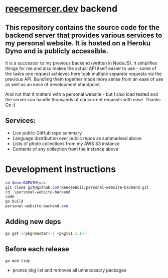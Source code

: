 # [reecemercer.dev](reecemercer.dev) backend

## This repository contains the source code for the backend server that provides various services to my personal website. It is hosted on a Heroku Dyno and is publicly accessible.

It is a successor to my previous backend (written in NodeJS). It simplifies things for me and also makes the actual API itself easier to use - some of the tasks one request achieves here took multiple separate requests via the previous API. Bundling them together made more sense from an ease of use as well as an ease of development standpoint.

And not that it matters with a personal website - but I also load tested and the server can handle thousands of concurrent requests with ease. Thanks Go :)

## **Services:**

- Live public GitHub repo summary
- Language distribution over public repos as summarised above
- Lists of photo collections from my AWS S3 instance
- Contents of any collection from the instance above

# Development instructions

```powershell
cd $env:GOPATH\src
git clone git@github.com:Reeceeboii/personal-website-backend.git
cd .\personal-website-backend
code .
go build
personal-website-backend.exe
```

## Adding new deps

```powershell
go get [<pkg@master> | <pkg@v1.1.1>]
```

## Before each release

```powershell
go mod tidy
```

- prunes pkg list and removes all unnecessary packages
